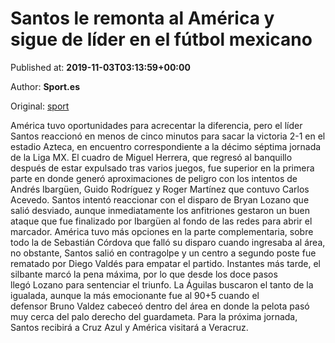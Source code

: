 
# Santos le remonta al América y sigue de líder en el fútbol mexicano

Published at: **2019-11-03T03:13:59+00:00**

Author: **Sport.es**

Original: [sport](https://www.sport.es/es/noticias/futbol-america/santos-remonta-america-sigue-lider-futbol-mexicano-7712219)

América tuvo oportunidades para acrecentar la diferencia, pero el líder Santos reaccionó en menos de cinco minutos para sacar la victoria 2-1 en el estadio Azteca, en encuentro correspondiente a la décimo séptima jornada de la Liga MX.
El cuadro de Miguel Herrera, que regresó al banquillo después de estar expulsado tras varios juegos, fue superior en la primera parte en donde generó aproximaciones de peligro con los intentos de Andrés Ibargüen, Guido Rodríguez y Roger Martínez que contuvo Carlos Acevedo.
Santos intentó reaccionar con el disparo de Bryan Lozano que salió desviado, aunque inmediatamente los anfitriones gestaron un buen ataque que fue finalizado por Ibargüen al fondo de las redes para abrir el marcador.
América tuvo más opciones en la parte complementaria, sobre todo la de Sebastián Córdova que falló su disparo cuando ingresaba al área, no obstante, Santos salió en contragolpe y un centro a segundo poste fue rematado por Diego Valdés para empatar el partido.
Instantes más tarde, el silbante marcó la pena máxima, por lo que desde los doce pasos llegó Lozano para sentenciar el triunfo.
La Águilas buscaron el tanto de la igualada, aunque la más emocionante fue al 90+5 cuando el defensor Bruno Valdez cabeceó dentro del área en donde la pelota pasó muy cerca del palo derecho del guardameta.
Para la próxima jornada, Santos recibirá a Cruz Azul y América visitará a Veracruz.
